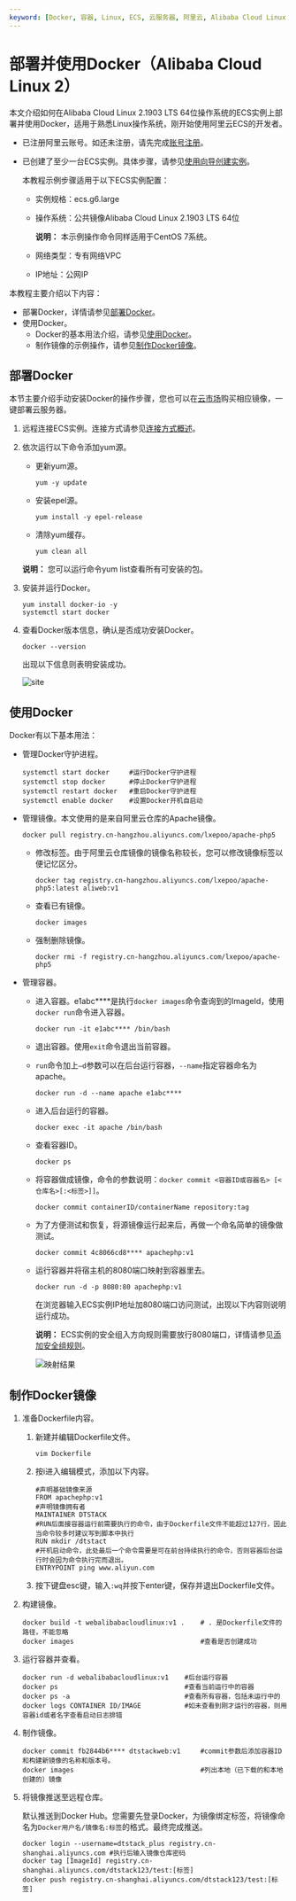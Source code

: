 ```yaml
---
keyword: [Docker, 容器, Linux, ECS, 云服务器, 阿里云, Alibaba Cloud Linux 2]
---
```


# 部署并使用Docker（Alibaba Cloud Linux 2）

本文介绍如何在Alibaba Cloud Linux 2.1903 LTS 64位操作系统的ECS实例上部署并使用Docker，适用于熟悉Linux操作系统，刚开始使用阿里云ECS的开发者。

-   已注册阿里云账号。如还未注册，请先完成[账号注册](https://account.aliyun.com/register/register.htm?)。
-   已创建了至少一台ECS实例。具体步骤，请参见[使用向导创建实例](/cn.zh-CN/实例/创建实例/使用向导创建实例.md)。

    本教程示例步骤适用于以下ECS实例配置：

    -   实例规格：ecs.g6.large
    -   操作系统：公共镜像Alibaba Cloud Linux 2.1903 LTS 64位

        **说明：** 本示例操作命令同样适用于CentOS 7系统。

    -   网络类型：专有网络VPC
    -   IP地址：公网IP

本教程主要介绍以下内容：

-   部署Docker，详情请参见[部署Docker](#section_gtl_cjs_ls2)。
-   使用Docker。
    -   Docker的基本用法介绍，请参见[使用Docker](#section_x1c_w5u_5wb)。
    -   制作镜像的示例操作，请参见[制作Docker镜像](#section_i4r_m92_6ev)。

## 部署Docker

本节主要介绍手动安装Docker的操作步骤，您也可以在[云市场](https://market.aliyun.com/software)购买相应镜像，一键部署云服务器。

1.  远程连接ECS实例。连接方式请参见[连接方式概述](/cn.zh-CN/实例/连接实例/连接方式概述.md)。

2.  依次运行以下命令添加yum源。

    -   更新yum源。

        ```
        yum -y update
        ```

    -   安装epel源。

        ```
        yum install -y epel-release 
        ```

    -   清除yum缓存。

        ```
        yum clean all
        ```

    **说明：** 您可以运行命令yum list查看所有可安装的包。

3.  安装并运行Docker。

    ```
    yum install docker-io -y
    systemctl start docker
    ```

4.  查看Docker版本信息，确认是否成功安装Docker。

    ```
    docker --version
    ```

    出现以下信息则表明安装成功。

    ![site](https://static-aliyun-doc.oss-accelerate.aliyuncs.com/assets/img/zh-CN/9669638161/p128549.png)


## 使用Docker

Docker有以下基本用法：

-   管理Docker守护进程。

    ```
    systemctl start docker     #运行Docker守护进程
    systemctl stop docker      #停止Docker守护进程
    systemctl restart docker   #重启Docker守护进程
    systemctl enable docker    #设置Docker开机自启动
    ```

-   管理镜像。本文使用的是来自阿里云仓库的Apache镜像。

    ```
    docker pull registry.cn-hangzhou.aliyuncs.com/lxepoo/apache-php5
    ```

    -   修改标签。由于阿里云仓库镜像的镜像名称较长，您可以修改镜像标签以便记忆区分。

        ```
        docker tag registry.cn-hangzhou.aliyuncs.com/lxepoo/apache-php5:latest aliweb:v1
        ```

    -   查看已有镜像。

        ```
        docker images
        ```

    -   强制删除镜像。

        ```
        docker rmi -f registry.cn-hangzhou.aliyuncs.com/lxepoo/apache-php5
        ```

-   管理容器。
    -   进入容器。e1abc\*\*\*\*是执行`docker images`命令查询到的ImageId，使用`docker run`命令进入容器。

        ```
        docker run -it e1abc**** /bin/bash
        ```

    -   退出容器。使用`exit`命令退出当前容器。
    -   `run`命令加上`–d`参数可以在后台运行容器，`--name`指定容器命名为apache。

        ```
        docker run -d --name apache e1abc****
        ```

    -   进入后台运行的容器。

        ```
        docker exec -it apache /bin/bash
        ```

    -   查看容器ID。

        ```
        docker ps
        ```

    -   将容器做成镜像，命令的参数说明：`docker commit <容器ID或容器名> [<仓库名>[:<标签>]]`。

        ```
        docker commit containerID/containerName repository:tag
        ```

    -   为了方便测试和恢复，将源镜像运行起来后，再做一个命名简单的镜像做测试。

        ```
        docker commit 4c8066cd8**** apachephp:v1
        ```

    -   运行容器并将宿主机的8080端口映射到容器里去。

        ```
        docker run -d -p 8080:80 apachephp:v1
        ```

        在浏览器输入ECS实例IP地址加8080端口访问测试，出现以下内容则说明运行成功。

        **说明：** ECS实例的安全组入方向规则需要放行8080端口，详情请参见[添加安全组规则](/cn.zh-CN/安全/安全组/添加安全组规则.md)。

        ![映射结果](https://static-aliyun-doc.oss-accelerate.aliyuncs.com/assets/img/zh-CN/4712649951/p12348.png)


## 制作Docker镜像

1.  准备Dockerfile内容。

    1.  新建并编辑Dockerfile文件。

        ```
        vim Dockerfile
        ```

    2.  按i进入编辑模式，添加以下内容。

        ```
        #声明基础镜像来源
        FROM apachephp:v1
        #声明镜像拥有者
        MAINTAINER DTSTACK
        #RUN后面接容器运行前需要执行的命令，由于Dockerfile文件不能超过127行，因此当命令较多时建议写到脚本中执行
        RUN mkdir /dtstact
        #开机启动命令，此处最后一个命令需要是可在前台持续执行的命令，否则容器后台运行时会因为命令执行完而退出。
        ENTRYPOINT ping www.aliyun.com
        ```

    3.  按下键盘esc键，输入`:wq`并按下enter键，保存并退出Dockerfile文件。

2.  构建镜像。

    ```
    docker build -t webalibabacloudlinux:v1 .    # . 是Dockerfile文件的路径，不能忽略
    docker images                                #查看是否创建成功
    ```

3.  运行容器并查看。

    ```
    docker run -d webalibabacloudlinux:v1    #后台运行容器
    docker ps                                #查看当前运行中的容器
    docker ps -a                             #查看所有容器，包括未运行中的
    docker logs CONTAINER ID/IMAGE           #如未查看到刚才运行的容器，则用容器id或者名字查看启动日志排错
    ```

4.  制作镜像。

    ```
    docker commit fb2844b6**** dtstackweb:v1     #commit参数后添加容器ID和构建新镜像的名称和版本号。
    docker images                                #列出本地（已下载的和本地创建的）镜像
    ```

5.  将镜像推送至远程仓库。

    默认推送到Docker Hub。您需要先登录Docker，为镜像绑定标签，将镜像命名为`Docker用户名/镜像名:标签`的格式。最终完成推送。

    ```
    docker login --username=dtstack_plus registry.cn-shanghai.aliyuncs.com #执行后输入镜像仓库密码
    docker tag [ImageId] registry.cn-shanghai.aliyuncs.com/dtstack123/test:[标签]
    docker push registry.cn-shanghai.aliyuncs.com/dtstack123/test:[标签]
    ```


